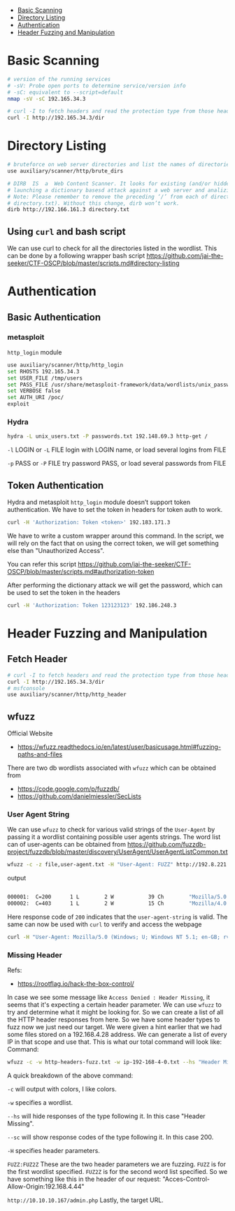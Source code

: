 * [Basic Scanning](#basic-scanning)
* [Directory Listing](#directory-listing)
* [Authentication](#authentication)
* [Header Fuzzing and Manipulation](#header-fuzzing-and-manipulation)

# Basic Scanning
```sh
# version of the running services
# -sV: Probe open ports to determine service/version info
# -sC: equivalent to --script=default
nmap -sV -sC 192.165.34.3

# curl -I to fetch headers and read the protection type from those headers
curl -I http://192.165.34.3/dir
```
# Directory Listing
```sh
# bruteforce on web server directories and list the names of directories found using msfconsole
use auxiliary/scanner/http/brute_dirs

# DIRB  IS  a  Web Content Scanner. It looks for existing (and/or hidden) Web Objects. It basically works by
# launching a dictionary basesd attack against a web server and analizing the response.
# Note: Please remember to remove the preceding ‘/’ from each of directory name entry (in the
# directory.txt). Without this change, dirb won’t work.
dirb http://192.166.161.3 directory.txt
```
## Using `curl` and bash script
We can use curl to check for all the directories listed in the wordlist. This can be done by a following wrapper bash script
<https://github.com/jai-the-seeker/CTF-OSCP/blob/master/scripts.md#directory-listing>

# Authentication
## Basic Authentication
### metasploit 

`http_login` module
```sh
use auxiliary/scanner/http/http_login
set RHOSTS 192.165.34.3
set USER_FILE /tmp/users
set PASS_FILE /usr/share/metasploit-framework/data/wordlists/unix_passwords.txt
set VERBOSE false
set AUTH_URI /poc/
exploit
```
### Hydra
```sh
hydra -L unix_users.txt -P passwords.txt 192.148.69.3 http-get /
```
`-l` LOGIN or `-L` FILE  login with LOGIN name, or load several logins from FILE

`-p` PASS  or `-P` FILE  try password PASS, or load several passwords from FILE

## Token Authentication
Hydra and metasploit `http_login` module doesn’t support token authentication.
We have to set the token in headers for token auth to work.
```sh
curl -H 'Authorization: Token <token>' 192.183.171.3
```
We have to write a custom wrapper around this command. In the script, we will rely on the fact
that on using the correct token, we will get something else than "Unauthorized Access".

You can refer this script <https://github.com/jai-the-seeker/CTF-OSCP/blob/master/scripts.md#authorization-token>

After performing the dictionary attack we will get the password, which can be used to set the token in the headers
```sh
curl -H 'Authorization: Token 123123123' 192.186.248.3
```


# Header Fuzzing and Manipulation
## Fetch Header
```sh
# curl -I to fetch headers and read the protection type from those headers
curl -I http://192.165.34.3/dir
# msfconsole
use auxiliary/scanner/http/http_header
```
## wfuzz
Official Website
* <https://wfuzz.readthedocs.io/en/latest/user/basicusage.html#fuzzing-paths-and-files>

There are two db wordlists associated with `wfuzz` which can be obtained from
* <https://code.google.com/p/fuzzdb/>
* <https://github.com/danielmiessler/SecLists>
### User Agent String
We can use `wfuzz` to check for various valid strings of the `User-Agent` by passing it a wordlist containing possible user agents strings.
The word list can of user-agents can be obtained from <https://github.com/fuzzdb-project/fuzzdb/blob/master/discovery/UserAgent/UserAgentListCommon.txt>
```sh
wfuzz -c -z file,user-agent.txt -H "User-Agent: FUZZ" http://192.8.221.3/secret
```
output
```sh

000001:  C=200      1 L        2 W           39 Ch        "Mozilla/5.0 (Windows; U; Windows NT 5.1; en-GB; rv:1.8.1.6) Gecko/20070725 Firefox/2.0.0.6"
000002:  C=403      1 L        2 W           15 Ch        "Mozilla/4.0 (compatible; MSIE 7.0; Windows NT 5.1)"
```
Here response code of `200` indicates that the `user-agent-string` is valid. The same can now be used with `curl` to verify and access the webpage
```sh
curl -H "User-Agent: Mozilla/5.0 (Windows; U; Windows NT 5.1; en-GB; rv:1.8.1.6) Gecko/20070725 Firefox/2.0.0.6" 192.8.221.3/secret
```
### Missing Header
Refs:
* <https://rootflag.io/hack-the-box-control/>

In case we see some message like `Access Denied : Header Missing`, it seems that it's expecting a certain header parameter. We can use `wfuzz` to try and determine what it might be looking for. So we can create a list of all the HTTP header responses from here. So we have some header types to fuzz now we just need our target. We were given a hint earlier that we had some files stored on a 192.168.4.28 address. We can generate a list of every IP in that scope and use that. This is what our total command will look like:
Command:
```sh
wfuzz -c -w http-headers-fuzz.txt -w ip-192-168-4-0.txt --hs "Header Missing" --sc "200" -H "FUZZ:FUZ2Z" "http://10.10.10.167/admin.php"
```
A quick breakdown of the above command:

`-c` will output with colors, I like colors.

`-w` specifies a wordlist.

`--hs` will hide responses of the type following it. In this case "Header Missing".

`--sc` will show response codes of the type following it. In this case 200.

`-H` specifies header parameters.

`FUZZ:FUZ2Z` These are the two header parameters we are fuzzing. `FUZZ` is for the first wordlist specified. `FUZ2Z` is for the second word list specified. So we have something like this in the header of our request: "Acces-Control-Allow-Origin:192.168.4.44"

`http://10.10.10.167/admin.php` Lastly, the target URL.

